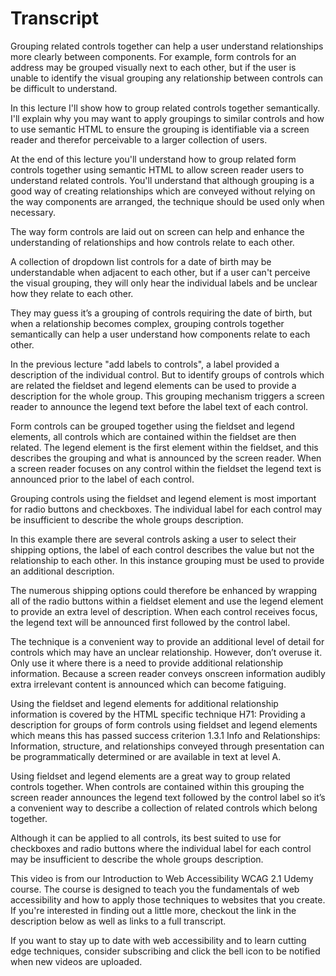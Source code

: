 # Transcript #

Grouping related controls together can help a user understand relationships more clearly between components. For example, form controls for an address may be grouped visually next to each other, but if the user is unable to identify the visual grouping any relationship between controls can be difficult to understand.

In this lecture I'll show how to group related controls together semantically. I'll explain why you may want to apply groupings to similar controls and how to use semantic HTML to ensure the grouping is identifiable via a screen reader and therefor perceivable to a larger collection of users.

At the end of this lecture you'll understand how to group related form controls together using semantic HTML to allow screen reader users to understand related controls. You'll understand that although grouping is a good way of creating relationships which are conveyed without relying on the way components are arranged, the technique should be used only when necessary.

The way form controls are laid out on screen can help and enhance the understanding of relationships and how controls relate to each other. 

A collection of dropdown list controls for a date of birth may be understandable when adjacent to each other, but if a user can't perceive the visual grouping, they will only hear the individual labels and be unclear how they relate to each other. 

They may guess it’s a grouping of controls requiring the date of birth, but when a relationship becomes complex, grouping controls together semantically can help a user understand how components relate to each other. 

In the previous lecture "add labels to controls", a label provided a description of the individual control. But to identify groups of controls which are related the fieldset and legend elements can be used to provide a description for the whole group. This grouping mechanism triggers a screen reader to announce the legend text before the label text of each control.

Form controls can be grouped together using the fieldset and legend elements, all controls which are contained within the fieldset are then related. The legend element is the first element within the fieldset, and this describes the grouping and what is announced by the screen reader. When a screen reader focuses on any control within the fieldset the legend text is announced prior to the label of each control.

Grouping controls using the fieldset and legend element is most important for radio buttons and checkboxes. The individual label for each control may be insufficient to describe the whole groups description. 

In this example there are several controls asking a user to select their shipping options, the label of each control describes the value but not the relationship to each other. In this instance grouping must be used to provide an additional description.

The numerous shipping options could therefore be enhanced by wrapping all of the radio buttons within a fieldset element and use the legend element to provide an extra level of description. When each control receives focus, the legend text will be announced first followed by the control label.

The technique is a convenient way to provide an additional level of detail for controls which may have an unclear relationship. However, don’t overuse it. Only use it where there is a need to provide additional relationship information. Because a screen reader conveys onscreen information audibly extra irrelevant content is announced which can become fatiguing.

Using the fieldset and legend elements for additional relationship information is covered by the HTML specific technique H71: Providing a description for groups of form controls using fieldset and legend elements which means this has passed success criterion 1.3.1 Info and Relationships: Information, structure, and relationships conveyed through presentation can be programmatically determined or are available in text at level A.

Using fieldset and legend elements are a great way to group related controls together. When controls are contained within this grouping the screen reader announces the legend text followed by the control label so it’s a convenient way to describe a collection of related controls which belong together. 

Although it can be applied to all controls, its best suited to use for checkboxes and radio buttons where the individual label for each control may be insufficient to describe the whole groups description.

This video is from our Introduction to Web Accessibility WCAG 2.1 Udemy course. The course is designed to teach you the fundamentals of web accessibility and how to apply those techniques to websites that you create. If you're interested in finding out a little more, checkout the link in the description below as well as links to a full transcript.

If you want to stay up to date with web accessibility and to learn cutting edge techniques, consider subscribing and click the bell icon to be notified when new videos are uploaded.
